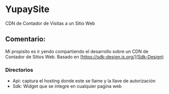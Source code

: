 # YupaySite
CDN de Contador de Visitas a un Sitio Web

## Comentario:
Mi propisito es ir yendo compartiendo el desarrollo sobre un CDN de Contador de Sitios Web.
Basado en [https://sdk-design.js.org/](Sdk-Design)

### Directorios
* Api: captura el hosting donde este se llame y la llave de autorización
* Sdk: Widget que se integre en cualquier pagina web